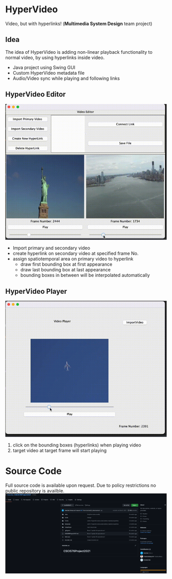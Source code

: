 # HyperVideo
Video, but with hyperlinks! (**Multimedia System Design** team project)

## Idea
The idea of HyperVideo is adding non-linear playback functionality to normal video, by using hyperlinks inside video.

- Java project using Swing GUI
- Custom HyperVideo metadata file
- Audio/Video sync while playing and following links

## HyperVideo Editor
![](editor.gif)
- Import primary and secondary video
- create hyperlink on secondary video at specified frame No. 
- assign spatiotemporal area on primary video to hyperlink
  - draw first bounding box at first appearance
  - draw last bounding box at last appearance
  - bounding boxes in between will be interpolated automatically

## HyperVideo Player
![](player.gif)
1. click on the bounding boxes (hyperlinks) when playing video
2. target video at target frame will start playing

# Source Code
Full source code is available upon request. Due to policy restrictions no public repository is availble.
![](source_code.png)
